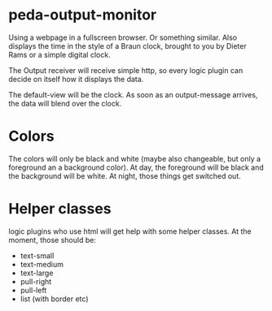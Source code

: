 peda-output-monitor
===================

Using a webpage in a fullscreen browser. Or something similar. Also displays the time in the style of a Braun clock, brought to you by Dieter Rams or a simple digital clock.

The Output receiver will receive simple http, so every logic plugin can decide on itself how it displays the data. 

The default-view will be the clock.
As soon as an output-message arrives, the data will blend over the clock. 

# Colors
The colors will only be black and white (maybe also changeable, but only a foreground an a background color).
At day, the foreground will be black and the background will be white. At night, those things get switched out.

# Helper classes
logic plugins who use html will get help with some helper classes. At the moment, those should be:
* text-small
* text-medium
* text-large
* pull-right
* pull-left
* list (with border etc)
